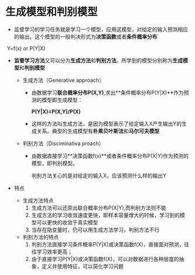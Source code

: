 # 生成模型和判别模型

- 监督学习的学习任务就是学习一个模型，应用这模型，对给定的输入预测相应的输出。这个模型的一般判决形式为**决策函数**或者**条件概率分布**

​        Y=f(x)     or     P(Y|X)

- **监督学习方法**又可以分为**生成方法**和**判别方法**。所学到的模型分别称为**生成模型**和**判别模型**

  - 生成方法（Generative approach）

    - 由数据学习**联合概率分布P(X,Y)**,求出**条件概率分布P(Y|X)**作为预测的模型即生成模型：

      **P(Y|X)=P(X,Y)/P(X)**

    - 这样的方法叫生成方法，是因为模型表示了给定输入X产生输出Y的生成关系。典型的生成模型有**朴素贝叶斯法**和**马尔可夫模型**

  - 判别方法（Disciminativa proach）

    - 由数据直接学习**决策函数f(x)**或者条件概率分布P(X|Y)作为预测的模型，即判别模型。

      判别方法关心的是对给定的输入X，应该预测什么样的输出Y

- 特点

  - 生成方法特点
    1. 生成方法可以还原出联合概率分布P(X|Y),而判别方法则不能
    2. 生成方法的学习收敛速度更快，即样本容量增大的时候，学习到的模型可以更快的收敛于真实模型
    3. 当存在隐变量时，仍可以用生成方法学习，判别方法不行
  - 判别方法的特点
    1. 判别方法直接学习条件概率P(Y|X)或决策函数f(X)，直接面对预测，往往学习效率更高；
    2. 由于直接学习P(Y|X)或决策函数f(X)，可以对数据进行各种层度的抽象，定义并使用特征，可以简化学习问题

